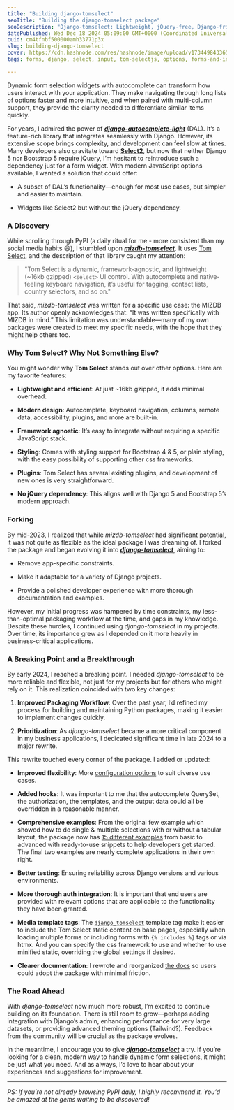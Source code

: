 ```yaml
---
title: "Building django-tomselect"
seoTitle: "Building the django-tomselect package"
seoDescription: "Django-tomselect: Lightweight, jQuery-free, Django-friendly form widgets with multi-column support and customizable options"
datePublished: Wed Dec 18 2024 05:09:00 GMT+0000 (Coordinated Universal Time)
cuid: cm4tfnbf500000amh33771p3x
slug: building-django-tomselect
cover: https://cdn.hashnode.com/res/hashnode/image/upload/v1734498433651/a59e41fc-218b-46ef-b555-ea23936c5721.png
tags: forms, django, select, input, tom-selectjs, options, forms-and-input-elements

---
```


Dynamic form selection widgets with autocomplete can transform how users interact with your application. They make navigating through long lists of options faster and more intuitive, and when paired with multi-column support, they provide the clarity needed to differentiate similar items quickly.

For years, I admired the power of [***django-autocomplete-light***](https://pypi.org/project/django-autocomplete-light/) (DAL). It’s a feature-rich library that integrates seamlessly with Django. However, its extensive scope brings complexity, and development can feel slow at times. Many developers also gravitate toward [**Select2**](https://select2.org/), but now that neither Django 5 nor Bootstrap 5 require jQuery, I’m hesitant to reintroduce such a dependency just for a form widget. With modern JavaScript options available, I wanted a solution that could offer:

* A subset of DAL’s functionality—enough for most use cases, but simpler and easier to maintain.
    
* Widgets like Select2 but without the jQuery dependency.
    

### A Discovery

While scrolling through PyPI (a daily ritual for me - more consistent than my social media habits 😄), I stumbled upon [***mizdb-tomselect***](https://github.com/Actionb/mizdb-tomselect). It uses [Tom Select](https://tom-select.js.org/), and the description of that library caught my attention:

> "Tom Select is a dynamic, framework-agnostic, and lightweight (~16kb gzipped) `<select>` UI control. With autocomplete and native-feeling keyboard navigation, it’s useful for tagging, contact lists, country selectors, and so on."

That said, *mizdb-tomselect* was written for a specific use case: the MIZDB app. Its author openly acknowledges that: “It was written specifically with MIZDB in mind.” This limitation was understandable—many of my own packages were created to meet my specific needs, with the hope that they might help others too.

### Why Tom Select? Why Not Something Else?

You might wonder why **Tom Select** stands out over other options. Here are my favorite features:

* **Lightweight and efficient**: At just ~16kb gzipped, it adds minimal overhead.
    
* **Modern design**: Autocomplete, keyboard navigation, columns, remote data, accessibility, plugins, and more are built-in.
    
* **Framework agnostic**: It’s easy to integrate without requiring a specific JavaScript stack.
    
* **Styling**: Comes with styling support for Bootstrap 4 & 5, or plain styling, with the easy possibility of supporting other css frameworks.
    
* **Plugins**: Tom Select has several existing plugins, and development of new ones is very straightforward.
    
* **No jQuery dependency**: This aligns well with Django 5 and Bootstrap 5’s modern approach.
    

### Forking

By mid-2023, I realized that while *mizdb-tomselect* had significant potential, it was not quite as flexible as the ideal package I was dreaming of. I forked the package and began evolving it into [***django-tomselect***](https://github.com/OmenApps/django-tomselect/), aiming to:

* Remove app-specific constraints.
    
* Make it adaptable for a variety of Django projects.
    
* Provide a polished developer experience with more thorough documentation and examples.
    

However, my initial progress was hampered by time constraints, my less-than-optimal packaging workflow at the time, and gaps in my knowledge. Despite these hurdles, I continued using *django-tomselect* in my projects. Over time, its importance grew as I depended on it more heavily in business-critical applications.

### A Breaking Point and a Breakthrough

By early 2024, I reached a breaking point. I needed *django-tomselect* to be more reliable and flexible, not just for my projects but for others who might rely on it. This realization coincided with two key changes:

1. **Improved Packaging Workflow**: Over the past year, I’d refined my process for building and maintaining Python packages, making it easier to implement changes quickly.
    
2. **Prioritization**: As *django-tomselect* became a more critical component in my business applications, I dedicated significant time in late 2024 to a major rewrite.
    

This rewrite touched every corner of the package. I added or updated:

* **Improved flexibility**: More [configuration options](https://django-tomselect.readthedocs.io/en/latest/api/config.html) to suit diverse use cases.
    
* **Added hooks**: It was important to me that the autocomplete QuerySet, the authorization, the templates, and the output data could all be overridden in a reasonable manner.
    
* **Comprehensive examples**: From the original few example which showed how to do single & multiple selections with or without a tabular layout, the package now has [15 different examples](https://django-tomselect.readthedocs.io/en/latest/example_app/introduction.html) from basic to advanced with ready-to-use snippets to help developers get started. The final two examples are nearly complete applications in their own right.
    
* **Better testing**: Ensuring reliability across Django versions and various environments.
    
* **More thorough auth integration**: It is important that end users are provided with relevant options that are applicable to the functionality they have been granted.
    
* **Media template tags**: The [`django_tomselect`](https://django-tomselect.readthedocs.io/en/latest/api/template_tags.html) template tag make it easier to include the Tom Select static content on base pages, especially when loading multiple forms or including forms with `{% includes %}` tags or via htmx. And you can specify the css framework to use and whether to use minified static, overriding the global settings if desired.
    
* **Clearer documentation**: I rewrote and reorganized [the docs](https://django-tomselect.readthedocs.io/en/latest/) so users could adopt the package with minimal friction.
    

### The Road Ahead

With *django-tomselect* now much more robust, I’m excited to continue building on its foundation. There is still room to grow—perhaps adding integration with Django’s admin, enhancing performance for very large datasets, or providing advanced theming options (Tailwind?). Feedback from the community will be crucial as the package evolves.

In the meantime, I encourage you to give [***django-tomselect***](https://pypi.org/project/django-tomselect/) a try. If you’re looking for a clean, modern way to handle dynamic form selections, it might be just what you need. And as always, I’d love to hear about your experiences and suggestions for improvement.

---

*PS: If you’re not already browsing PyPI daily, I highly recommend it. You’d be amazed at the gems waiting to be discovered!*